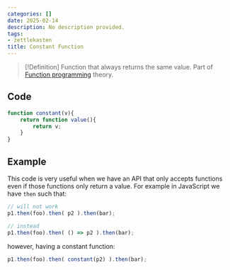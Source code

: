 ```yaml
---
categories: []
date: 2025-02-14
description: No description provided.
tags:
- zettlekasten
title: Constant Function
---
```


> [!Definition]
> Function that always returns the same value. Part of [Function programming](Function%20programming) theory.

## Code

```js
function constant(v){
	return function value(){ 
		return v;
	}
}
```

## Example

This code is very useful when we have an API that only accepts functions even if those functions only return a value. For example in JavaScript we have `then` such that:

```js
// will not work
p1.then(foo).then( p2 ).then(bar);

// instead
p1.then(foo).then( () => p2 ).then(bar);
```

however, having a constant function:

```js
p1.then(foo).then( constant(p2) ).then(bar);
```
